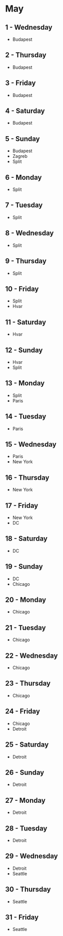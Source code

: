 # May

## 1 - Wednesday
  - Budapest

## 2 - Thursday
  - Budapest

## 3 - Friday
  - Budapest

## 4 - Saturday
  - Budapest

## 5 - Sunday
  - Budapest
  - Zagreb
  - Split

## 6 - Monday
  - Split

## 7 - Tuesday
  - Split

## 8 - Wednesday
  - Split

## 9 - Thursday
  - Split

## 10 - Friday
  - Split
  - Hvar

## 11 - Saturday
  - Hvar

## 12 - Sunday
  - Hvar
  - Split

## 13 - Monday
  - Split
  - Paris

## 14 - Tuesday
  - Paris

## 15 - Wednesday
  - Paris
  - New York

## 16 - Thursday
  - New York

## 17 - Friday
  - New York
  - DC

## 18 - Saturday
  - DC

## 19 - Sunday
  - DC
  - Chicago

## 20 - Monday
  - Chicago

## 21 - Tuesday
  - Chicago

## 22 - Wednesday
  - Chicago

## 23 - Thursday
  - Chicago

## 24 - Friday
  - Chicago
  - Detroit

## 25 - Saturday
  - Detroit

## 26 - Sunday
  - Detroit

## 27 - Monday
  - Detroit

## 28 - Tuesday
  - Detroit

## 29 - Wednesday
  - Detroit
  - Seattle

## 30 - Thursday
  - Seattle

## 31 - Friday
  - Seattle
